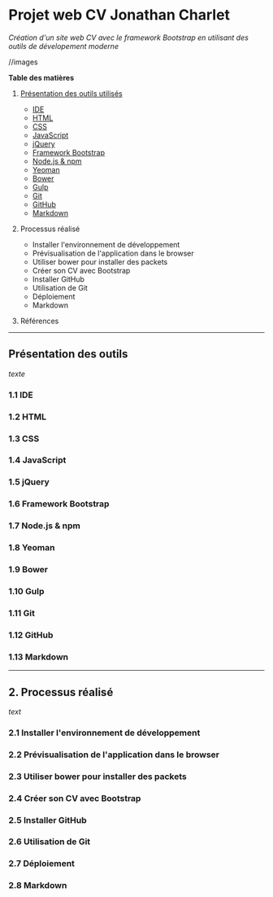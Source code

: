 # Projet web CV Jonathan Charlet

_Création d'un site web CV avec le framework Bootstrap en utilisant des outils de dévelopement moderne_

//images

**Table des matières**

1.  [Présentation des outils utilisés](#-Présentation-des-outils)
    - [IDE](#-1.1-IDE)
 	- [HTML](###-1.2-HTML)
	- [CSS](###-1.3-CSS)
	- [JavaScript](###-1.4-JavaScript)
	- [jQuery](###-1.5-jQuery)
	- [Framework Bootstrap](###-1.6-Framework-Bootstrap)
	- [Node.js & npm](###-1.7-Node.js-&-npm)
	- [Yeoman](###-1.8-Yeoman)
	- [Bower](###-1.9-Bower)
	- [Gulp](###-1.10-Gulp)
	- [Git](###-1.11-Git)
	- [GitHub](###-1.12-GitHub)
	- [Markdown](###-1.13-Markdown)
	
2. Processus réalisé
    - Installer l'environnement de développement
    - Prévisualisation de l'application dans le browser
    - Utiliser bower pour installer des packets
    - Créer son CV avec Bootstrap
    - Installer GitHub
    - Utilisation de Git
    - Déploiement 
    - Markdown

3. Références

***

## Présentation des outils
_texte_
### 1.1 IDE
### 1.2 HTML
### 1.3 CSS
### 1.4 JavaScript
### 1.5 jQuery
### 1.6 Framework Bootstrap
### 1.7 Node.js & npm
### 1.8 Yeoman
### 1.9 Bower
### 1.10 Gulp
### 1.11 Git
### 1.12 GitHub
### 1.13 Markdown

***

## 2. Processus réalisé
_text_
### 2.1 Installer l'environnement de développement
### 2.2 Prévisualisation de l'application dans le browser
### 2.3 Utiliser bower pour installer des packets
### 2.4 Créer son CV avec Bootstrap
### 2.5 Installer GitHub
### 2.6 Utilisation de Git
### 2.7 Déploiement 
### 2.8 Markdown

